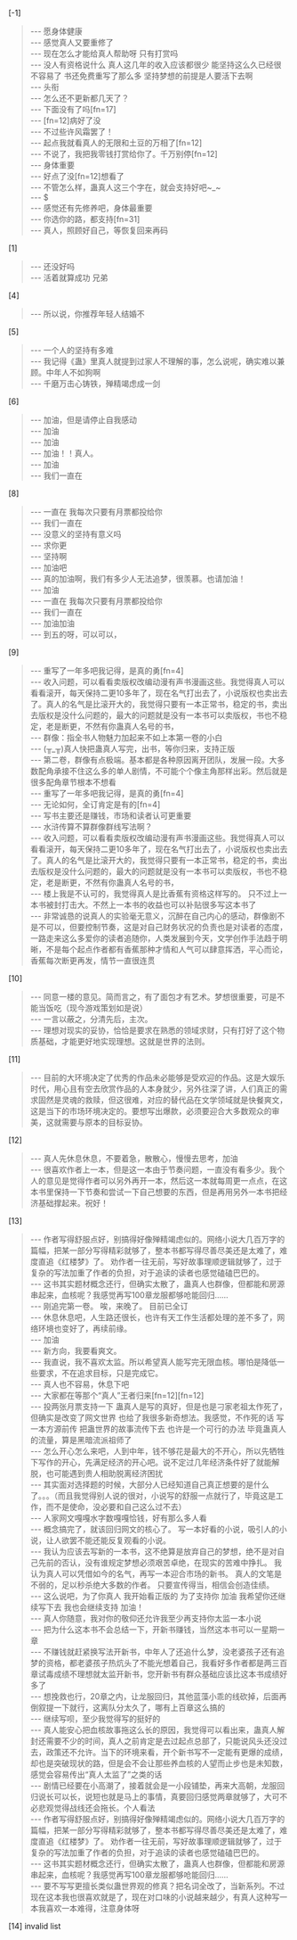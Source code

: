 
[-1] 
>--- 愿身体健康<br>
>--- 感觉真人又要重修了<br>
>--- 现在怎么才能给真人帮助呀 只有打赏吗<br>
>--- 没人有资格说什么 真人这几年的收入应该都很少 能坚持这么久已经很不容易了 书还免费重写了那么多 坚持梦想的前提是人要活下去啊<br>
>--- 头衔<br>
>--- 怎么还不更新都几天了？<br>
>--- 下面没有了吗[fn=17]<br>
>--- [fn=12]病好了没<br>
>--- 不过些许风霜罢了！<br>
>--- 起点我就看真人的无限和土豆的万相了[fn=12]<br>
>--- 不说了，我把我零钱打赏给你了。千万别停[fn=12]<br>
>--- 身体重要<br>
>--- 好点了没[fn=12]想看了<br>
>--- 不管怎么样，蛊真人这三个字在，就会支持好吧~_~<br>
>--- $<br>
>--- 感觉还有先修养吧，身体最重要<br>
>--- 你选你的路，都支持[fn=31]<br>
>--- 真人，照顾好自己，等恢复回来再码<br>

[1] 
>--- 还没好吗<br>
>--- 活着就算成功 兄弟<br>

[4] 
>--- 所以说，你推荐年轻人结婚不<br>

[5] 
>--- 一个人的坚持有多难<br>
>--- 我记得《蛊》里真人就提到过家人不理解的事，怎么说呢，确实难以兼顾。中年人不如狗啊<br>
>--- 千磨万击心铸铁，殚精竭虑成一剑<br>

[6] 
>--- 加油，但是请停止自我感动<br>
>--- 加油<br>
>--- 加油<br>
>--- 加油！！真人。<br>
>--- 加油<br>
>--- 我们一直在<br>

[8] 
>--- 一直在  我每次只要有月票都投给你<br>
>--- 我们一直在<br>
>--- 没意义的坚持有意义吗<br>
>--- 求你更<br>
>--- 坚持啊<br>
>--- 加油吧<br>
>--- 真的加油啊，我们有多少人无法追梦，很羡慕。也请加油！<br>
>--- 加油<br>
>--- 一直在  我每次只要有月票都投给你<br>
>--- 我们一直在<br>
>--- 加油加油<br>
>--- 到五的呀，可以可以，<br>

[9] 
>--- 重写了一年多吧我记得，是真的勇[fn=4]<br>
>--- 收入问题，可以看看卖版权改编动漫有声书漫画这些。我觉得真人可以看看滚开，每天保持二更10多年了，现在名气打出去了，小说版权也卖出去了。真人的名气是比滚开大的，我觉得只要有一本正常书，稳定的书，卖出去版权是没什么问题的，最大的问题就是没有一本书可以卖版权，书也不稳定，老是断更，不然有你蛊真人名号的书，<br>
>--- 群像：指全书人物魅力加起来不如上本第一卷的小白<br>
>--- (╥_╥)真人快把蛊真人写完，出书，等你归来，支持正版<br>
>--- 第二卷，群像有点极端。基本都是各种原因离开团队，发展一段。大多数配角承接不住这么多的单人剧情，不可能个个像主角那样出彩。然后就是很多配角章节根本不想看<br>
>--- 重写了一年多吧我记得，是真的勇[fn=4]<br>
>--- 无论如何，全订肯定是有的[fn=4]<br>
>--- 写书主要还是赚钱，市场和读者认可更重要<br>
>--- 水浒传算不算群像群线写法啊？<br>
>--- 收入问题，可以看看卖版权改编动漫有声书漫画这些。我觉得真人可以看看滚开，每天保持二更10多年了，现在名气打出去了，小说版权也卖出去了。真人的名气是比滚开大的，我觉得只要有一本正常书，稳定的书，卖出去版权是没什么问题的，最大的问题就是没有一本书可以卖版权，书也不稳定，老是断更，不然有你蛊真人名号的书，<br>
>--- 楼上我是不认可的，我觉得真人是比香蕉有资格这样写的。
只不过上一本书被封打击大。不然上一本书的收益也可以补贴很多写这本书了<br>
>--- 非常诚恳的说真人的实验毫无意义，沉醉在自己内心的感动，群像剧不是不可以，但要控制节奏，这是对自己财务状况的负责也是对读者的态度，一路走来这么多爱你的读者追随你，人类发展到今天，文学创作手法趋于明晰，不是每个起点作者都有香蕉那种才情和人气可以肆意挥洒，平心而论，香蕉每次断更再发，情节一直很连贯<br>

[10] 
>--- 同意一楼的意见。简而言之，有了面包才有艺术。梦想很重要，可是不能当饭吃（现今游戏策划如是说）<br>
>--- 一言以蔽之，分清先后，主次。<br>
>--- 理想对现实的妥协，恰恰是要求在熟悉的领域求财，只有打好了这个物质基础，才能更好地实现理想。这就是世界的法则。<br>

[11] 
>--- 目前的大环境决定了优秀的作品未必能够是受欢迎的作品。这是大娱乐时代，用心且有空去欣赏作品的人本身就少，另外往深了讲，人们真正的需求固然是灵魂的救赎，但这很难，对应的替代品在文学领域就是快餐爽文，这是当下的市场环境决定的。要想写出爆款，必须要迎合大多数观众的审美，这就需要与原本的目标妥协。<br>

[12] 
>--- 真人先休息休息，不要着急，散散心，慢慢去思考，加油<br>
>--- 很喜欢作者上一本，但是这一本由于节奏问题，一直没有看多少。我个人的意见是觉得作者可以另外再开一本，然后这一本就每周更一点点，在这本书里保持一下节奏和尝试一下自己想要的东西，但是再用另外一本书把经济基础撑起来。祝好！<br>

[13] 
>--- 作者写得舒服点好，别搞得好像殚精竭虑似的。网络小说大几百万字的篇幅，把某一部分写得精彩就够了，整本书都写得尽善尽美还是太难了，难度直追《红楼梦》了。
劝作者一往无前，写好故事理顺逻辑就够了，过于复杂的写法加重了作者的负担，对于追读的读者也感觉磕磕巴巴的。<br>
>--- 这书其实题材概念还行，但确实太散了，蛊真人也群像，但都能和房源串起来，血核呢？我感觉再写100章龙服都够呛能回归……<br>
>--- 刚追完第一卷。
唉，来晚了。
目前已全订<br>
>--- 休息休息吧，人生路还很长，也许有天工作生活都处理的差不多了，网络环境也变好了，再续前缘。<br>
>--- 加油<br>
>--- 新方向，我要看爽文。<br>
>--- 我直说，我不喜欢太监。所以希望真人能写完无限血核。哪怕是降低一些要求，不在追求目标，只是完成它。<br>
>--- 真人也不容易，休息下吧<br>
>--- 大家都在等那个“真人”王者归来[fn=12][fn=12]<br>
>--- 投两张月票支持一下 蛊真人是写的真好，但是也是刁家老祖太作死了，但确实是改变了网文世界 也给了我很多新奇想法。我感觉，不作死的话 写一本方源前传 把蛊世界的故事流传下去 也许是一个可行的办法 毕竟蛊真人的流量，算是黑暗流派祖师了<br>
>--- 怎么开心怎么来吧，人到中年，钱不够花是最大的不开心，所以先牺牲下写作的开心，先满足经济的开心吧。说不定过几年经济条件好了就能解脱，也可能遇到贵人相助脱离经济困扰<br>
>--- 其实面对选择题的时候，大部分人已经知道自己真正想要的是什么了。。。（而且我觉得别人说的很对，小说写的舒服一点就行了，毕竟这是工作，而不是使命，没必要和自己这么过不去）<br>
>--- 人家网文嘎嘎水字数嘎嘎恰钱，好有那么多人看<br>
>--- 概念搞完了，就该回归网文的核心了。
写一本好看的小说，吸引人的小说，让人欲罢不能还能反复观看的小说。<br>
>--- 我认为应该去写新的一本书，这不绝算是放弃自己的梦想，绝不是对自己先前的否认，没有谁规定梦想必须艰苦卓绝，在现实的苦难中挣扎。
我认为真人可以凭借如今的名气，再写一本迎合市场的新书。
真人的文笔是不弱的，足以秒杀绝大多数的作者。
只要宣传得当，相信会创造佳绩。<br>
>--- 这么说吧，为了你真人 我开始看正版的 为了支持你 加油 我希望你还继续写下去 我也会继续支持 加油！<br>
>--- 真人你随意，我对你的敬仰还允许我至少再支持你太监一本小说<br>
>--- 把为什么这本书不会总结一下，开新书赚钱，当然这本书可以一星期一章<br>
>--- 不赚钱就赶紧换写法开新书，中年人了还追什么梦，没老婆孩子还有追梦的资格，都老婆孩子热炕头了不能光想着自己，我看好多作者都是两三百章试毒成绩不理想就太监开新书，您开新书有群众基础应该比这本书成绩好多了<br>
>--- 想挽救也行，20章之内，让龙服回归，其他蓝藻小乖的线砍掉，后面再倒叙提一下就行，这离队分太久了，哪有上百章这么搞的<br>
>--- 继续写呗，至少我觉得写的挺好的<br>
>--- 真人能安心把血核故事拖这么长的原因，我觉得可以看出来，蛊真人解封还需要不少的时间，真人之前肯定是去过起点总部了，只能说风头还没过去，政策还不允许。当下的环境来看，开个新书写不一定能有更爆的成绩，却也是突破现状的路，但是会不会让那些养血核的人望而止步也是未知数，感觉会容易传出“真人太监了”之类的话<br>
>--- 剧情已经要在小高潮了，接着就会是一小段铺垫，再来大高朝，龙服回归说长可以长，说短也就是马上的事情，真要回归感觉两章就够了，大可不必悲观觉得战线还会拖长。个人看法<br>
>--- 作者写得舒服点好，别搞得好像殚精竭虑似的。网络小说大几百万字的篇幅，把某一部分写得精彩就够了，整本书都写得尽善尽美还是太难了，难度直追《红楼梦》了。
劝作者一往无前，写好故事理顺逻辑就够了，过于复杂的写法加重了作者的负担，对于追读的读者也感觉磕磕巴巴的。<br>
>--- 这书其实题材概念还行，但确实太散了，蛊真人也群像，但都能和房源串起来，血核呢？我感觉再写100章龙服都够呛能回归……<br>
>--- 要不写写更擅长类似蛊世界观的修真？把名词全改了，当新系列。不过现在这本我也很喜欢就是了，现在对口味的小说越来越少，有真人这种写一本我喜欢一本难得，注意身体呀<br>

[14] invalid list

